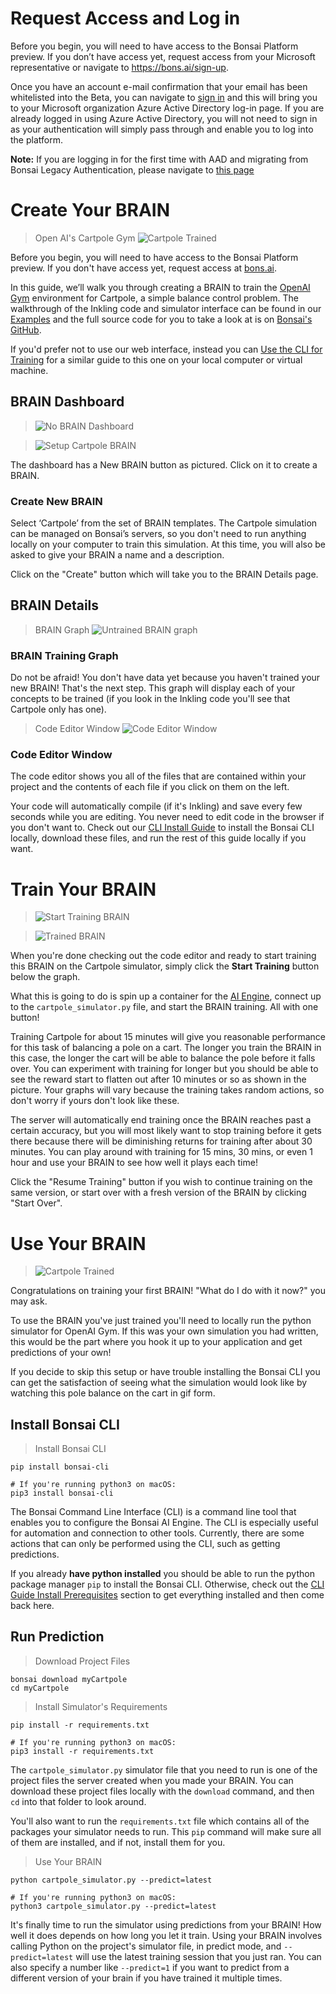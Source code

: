 # Request Access and Log in

Before you begin, you will need to have access to the Bonsai Platform preview. If you don’t have access yet, request access from your Microsoft representative or navigate to https://bons.ai/sign-up. 

Once you have an account e-mail confirmation that your email has been whitelisted into the Beta, you can navigate to [sign in](https://beta.bons.ai/accounts/signin) and this will bring you to your Microsoft organization Azure Active Directory log-in page. If you are already logged in using Azure Active Directory, you will not need to sign in as your authentication will simply pass through and enable you to log into the platform.

**Note:** If you are logging in for the first time with AAD and migrating from Bonsai Legacy Authentication, please navigate to [this page]()

# Create Your BRAIN

> Open AI's Cartpole Gym
> ![Cartpole Trained][12]

Before you begin, you will need to have access to the Bonsai Platform preview. If you don't have access yet,
request access at [bons.ai][1].

In this guide, we’ll walk you through creating a BRAIN to train the [OpenAI Gym][4] environment for
Cartpole, a simple balance control problem. The walkthrough of the Inkling code and simulator
interface can be found in our [Examples][2] and the full source code for you to take a look at
is on [Bonsai's GitHub][3].

If you'd prefer not to use our web interface, instead you can [Use the CLI for Training][7] for a similar guide
to this one on your local computer or virtual machine.

## BRAIN Dashboard

> ![No BRAIN Dashboard][5]

> ![Setup Cartpole BRAIN][6]

The dashboard has a New BRAIN button as pictured. Click on it to create a BRAIN.

### Create New BRAIN

Select ‘Cartpole’ from the set of BRAIN templates. The Cartpole simulation can be managed on Bonsai’s
servers, so you don't need to run anything locally on your computer to train this simulation. At
this time, you will also be asked to give your BRAIN a name and a description.

Click on the "Create" button which will take you to the BRAIN Details page.

## BRAIN Details

> BRAIN Graph
> ![Untrained BRAIN graph][7]

### BRAIN Training Graph

Do not be afraid! You don't have data yet because you haven't trained your new BRAIN! That's the
next step. This graph will display each of your concepts to be trained (if you look in the Inkling
code you'll see that Cartpole only has one).

> Code Editor Window
> ![Code Editor Window][9]

### Code Editor Window

The code editor shows you all of the files that are contained within your project and the contents
of each file if you click on them on the left.

Your code will automatically compile (if it's Inkling) and save every few seconds while you are
editing. You never need to edit code in the browser if you don't want to. Check out our
[CLI Install Guide][13] to install the Bonsai CLI locally, download these files, and run the rest of this
guide locally if you want.



# Train Your BRAIN

> ![Start Training BRAIN][8]

> ![Trained BRAIN][10]

When you're done checking out the code editor and ready to start training this BRAIN on the
Cartpole simulator, simply click the **Start Training** button below the graph.

What this is going to do is spin up a container for the [AI Engine][14], connect up to the
`cartpole_simulator.py` file, and start the BRAIN training. All with one button!

Training Cartpole for about 15 minutes will give you reasonable performance for this task of
balancing a pole on a cart. The longer you train the BRAIN in this case, the longer the cart will
be able to balance the pole before it falls over. You can experiment with training for longer but
you should be able to see the reward start to flatten out after 10 minutes or so as shown in the
picture. Your graphs will vary because the training takes random actions, so don't worry if yours
don't look like these.

The server will automatically end training once the BRAIN reaches past a certain accuracy, but you
will most likely want to stop training before it gets there because there will be diminishing returns
for training after about 30 minutes. You can play around with training for
15 mins, 30 mins, or even 1 hour and use your BRAIN to see how well it plays each time!

Click the "Resume Training" button if you wish to continue training on the same version, or start
over with a fresh version of the BRAIN by clicking "Start Over".



# Use Your BRAIN

> ![Cartpole Trained][12]

Congratulations on training your first BRAIN! "What do I do with it now?" you may ask.

To use the BRAIN you've just trained you'll need to locally run the python simulator for OpenAI Gym.
If this was your own simulation you had written, this would be the part where you hook it up to
your application and get predictions of your own!

If you decide to skip this setup or have trouble installing the Bonsai CLI you
can get the satisfaction of seeing what the simulation would look like by watching this pole balance on
the cart in gif form.

## Install Bonsai CLI

> Install Bonsai CLI

```shell
pip install bonsai-cli

# If you're running python3 on macOS:
pip3 install bonsai-cli
```

The Bonsai Command Line Interface (CLI) is a command line tool that enables you to configure the
Bonsai AI Engine. The CLI is especially useful for automation and connection to other tools.
Currently, there are some actions that can only be performed using the CLI, such as getting predictions.

If you already **have python installed** you should be able to run the python package manager `pip`
to install the Bonsai CLI. Otherwise, check out the [CLI Guide Install Prerequisites][13] section
to get everything installed and then come back here.

## Run Prediction

> Download Project Files

```
bonsai download myCartpole
cd myCartpole
```

> Install Simulator's Requirements

```shell
pip install -r requirements.txt

# If you're running python3 on macOS:
pip3 install -r requirements.txt
```

The `cartpole_simulator.py` simulator file that you need to run is one of the project files the
server created when you made your BRAIN. You can download these project files locally with the
`download` command, and then `cd` into that folder to look around.

You'll also want to run the `requirements.txt` file which contains all of the packages your simulator needs to run. This `pip` command will make sure all of them are installed, and if not, install them for you.

> Use Your BRAIN

```shell
python cartpole_simulator.py --predict=latest

# If you're running python3 on macOS:
python3 cartpole_simulator.py --predict=latest
```

It's finally time to run the simulator using predictions from your BRAIN! How well it does depends
on how long you let it train. Using your BRAIN involves calling Python on the project's simulator
file, in predict mode, and `--predict=latest` will use the latest training session that you just ran. You can also specify a number like `--predict=1` if you want to predict from a different version of your brain if you have trained it multiple times.



[1]: https://bons.ai/get-started
[2]: ../examples.html#openai-gym-cartpole
[3]: https://github.com/BonsaiAI/bonsai-sdk/tree/master/samples/openai-gym/gym-cartpole-sample
[4]: https://gym.openai.com/envs/CartPole-v1
[5]: ../../images/no_brains_image.png
[6]: ../../images/quick-start-create-brain.png
[7]: ../../images/empty-graph.png
[8]: ../../images/cartpole-start-training.png
[9]: ../../images/quick-start-editor.png
[10]: ../../images/cartpole-end-training.png
[11]: ./local-dev-guide.html
[12]: ../../images/cart-pole-balance.gif
[13]: ./cli-install-guide.html#install-prerequisites
[14]: #what-are-brains
